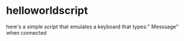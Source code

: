 # helloworldscript
here's a simple script that emulates a keyboard that types:" Messsage" when connected
